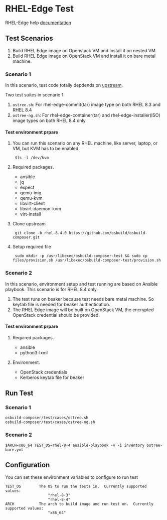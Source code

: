 # RHEL-Edge Test

RHEL-Edge help [documentation](HELP.md)

## Test Scenarios

1. Build RHEL Edge image on Openstack VM and install it on nested VM.
2. Build RHEL Edge image on OpenStack VM and install it on bare metal machine.

### Scenario 1

In this scenario, test code totally depdends on [upstream](https://github.com/osbuild/osbuild-composer.git).

Two test suites in scenario 1:

1. `ostree.sh`: For rhel-edge-commit(tar) image type on both RHEL 8.3 and RHEL 8.4
1. `ostree-ng.sh`: For rhel-edge-container(tar) and rhel-edge-installer(ISO) image types on both RHEL 8.4 only

#### Test environment prpare

1. You can run this scenario on any RHEL machine, like server, laptop, or VM, but KVM has to be enabled.

        $ls -l /dev/kvm

2. Required packages.

    - ansible
    - jq
    - expect
    - qemu-img
    - qemu-kvm
    - libvirt-client
    - libvirt-daemon-kvm
    - virt-install

3. Clone upstream

        git clone -b rhel-8.4.0 https://github.com/osbuild/osbuild-composer.git

4. Setup required file

        sudo mkdir -p /usr/libexec/osbuild-composer-test && sudo cp files/provision.sh /usr/libexec/osbuild-composer-test/provision.sh

### Scenario 2

In this scenario, environment setup and test running are based on Ansible playbook. This scenario is for RHEL 8.4 only.

1. The test runs on beaker because test needs bare metal machine. So keytab file is needed for beaker authentication.
2. The RHEL Edge image will be built on OpenStack VM, the encrypted OpenStack credential should be provided.

#### Test environment prpare

1. Required packages.

    - ansible
    - python3-lxml

2. Environment.

    - OpenStack credentials
    - Kerberos keytab file for beaker

## Run Test

### Scenario 1

    osbuild-composer/test/cases/ostree.sh
    osbuild-composer/test/cases/ostree-ng.sh

### Scenario 2

    $ARCH=x86_64 TEST_OS=rhel-8-4 ansible-playbook -v -i inventory ostree-bare.yml

## Configuration

You can set these environment variables to configure to run test

    TEST_OS        The OS to run the tests in.  Currently supported values:
                       "rhel-8-3"
                       "rhel-8-4"
    ARCH           The arch to build image and run test on.  Currently supported values:
                       "x86_64"
